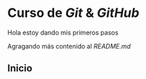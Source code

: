 # Curso de _Git_ & _GitHub_

Hola estoy dando mis primeros pasos

Agragando más contenido al _README.md_

## Inicio
